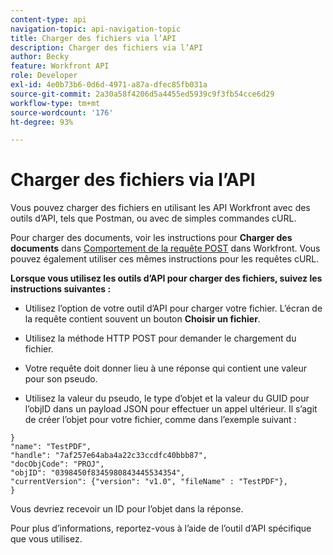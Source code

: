 ```yaml
---
content-type: api
navigation-topic: api-navigation-topic
title: Charger des fichiers via l’API
description: Charger des fichiers via l’API
author: Becky
feature: Workfront API
role: Developer
exl-id: 4e0b73b6-0d6d-4971-a87a-dfec85fb031a
source-git-commit: 2a30a58f4206d5a4455ed5939c9f3fb54cce6d29
workflow-type: tm+mt
source-wordcount: '176'
ht-degree: 93%

---
```


# Charger des fichiers via l’API

Vous pouvez charger des fichiers en utilisant les API Workfront avec des outils d’API, tels que Postman, ou avec de simples commandes cURL.

Pour charger des documents, voir les instructions pour **Charger des documents** dans [Comportement de la requête POST](/help/quicksilver/wf-api/general/api-basics.md#post-behavior) dans Workfront. Vous pouvez également utiliser ces mêmes instructions pour les requêtes cURL.

**Lorsque vous utilisez les outils d’API pour charger des fichiers, suivez les instructions suivantes :**

* Utilisez l’option de votre outil d’API pour charger votre fichier. L’écran de la requête contient souvent un bouton **Choisir un fichier**.

* Utilisez la méthode HTTP POST pour demander le chargement du fichier.

* Votre requête doit donner lieu à une réponse qui contient une valeur pour son pseudo.

* Utilisez la valeur du pseudo, le type d’objet et la valeur du GUID pour l’objID dans un payload JSON pour effectuer un appel ultérieur. Il s’agit de créer l’objet pour votre fichier, comme dans l’exemple suivant :

```
}
"name": "TestPDF",
"handle": "7af257e64aba4a22c33ccdfc40bbb87",
"docObjCode": "PROJ",
"objID": "0398450f8345980843445534354",
"currentVersion": {"version": "v1.0", "fileName" : "TestPDF"},
}
```

Vous devriez recevoir un ID pour l’objet dans la réponse.

Pour plus d’informations, reportez-vous à l’aide de l’outil d’API spécifique que vous utilisez.
